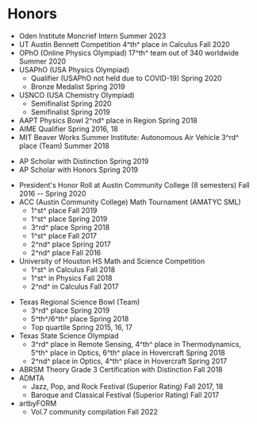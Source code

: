 <div class="poster-section poster-scols avoid-break hon-section" markdown="1">

# Honors
-   Oden Institute Moncrief Intern <span class="accent right">Summer 2023</span>
-   UT Austin Bennett Competition 4^th^ place in Calculus <span class="accent right">Fall 2020</span>
-   OPhO (Online Physics Olympiad) 17^th^ team out of 340 worldwide <span class="accent right">Summer 2020</span>
-   USAPhO (USA Physics Olympiad)
    -   Qualifier (USAPhO not held due to COVID-19) <span class="accent right">Spring 2020</span>
    -   Bronze Medalist <span class="accent right">Spring 2019</span>
-   USNCO (USA Chemistry Olympiad)
    -   Semifinalist <span class="accent right">Spring 2020</span>
    -   Semifinalist <span class="accent right">Spring 2019</span>
-   AAPT Physics Bowl 2^nd^ place in Region <span class="accent right">Spring 2018</span>
-   AIME Qualifier <span class="accent right">Spring 2016, 18</span>
-   MIT Beaver Works Summer Institute: Autonomous Air Vehicle 3^rd^ place (Team) <span class="accent right">Summer 2018</span>

<div id="optional" markdown="1">

-   AP Scholar with Distinction <span class="accent right">Spring 2019</span>
-   AP Scholar with Honors <span class="accent right">Spring 2019</span>

</div>


-   President\'s Honor Roll at Austin Community College (8 semesters) <span class="accent right">Fall 2016 -- Spring 2020</span>
-   ACC (Austin Community College) Math Tournament (AMATYC SML)
    -   1^st^ place <span class="accent right">Fall 2019</span>
    -   1^st^ place <span class="accent right">Spring 2019</span>
    -   3^rd^ place <span class="accent right">Spring 2018</span>
    -   1^st^ place <span class="accent right">Fall 2017</span>
    -   2^nd^ place <span class="accent right">Spring 2017</span>
    -   2^nd^ place <span class="accent right">Fall 2016</span>
-   University of Houston HS Math and Science Competition
    -   1^st^ in Calculus <span class="accent right">Fall 2018</span>
    -   1^st^ in Physics <span class="accent right">Fall 2018</span>
    -   2^nd^ in Calculus <span class="accent right">Fall 2017</span>

<div id="optional" markdown="1">

-   Texas Regional Science Bowl (Team)
    -   3^rd^ place <span class="accent right">Spring 2019</span>
    -   5^th^/6^th^ place <span class="accent right">Spring 2018</span>
    -   Top quartile <span class="accent right">Spring 2015, 16, 17</span>
-   Texas State Science Olympiad
    -   3^rd^ place in Remote Sensing, 4^th^ place in Thermodynamics, 5^th^ place in Optics, 6^th^ place in Hovercraft <span class="accent right">Spring 2018</span>
    -   2^nd^ place in Optics, 4^th^ place in Hovercraft <span class="accent right">Spring 2017</span>
-   ABRSM Theory Grade 3 Certification with Distinction <span class="accent right">Fall 2018</span>
-   ADMTA
    -   Jazz, Pop, and Rock Festival (Superior Rating) <span class="accent right">Fall 2017, 18</span>
    -   Baroque and Classical Festival (Superior Rating) <span class="accent right">Fall 2017</span>
-   artbyFORM
    -   Vol.7 community compilation <span class="accent right">Fall 2022</span>

</div>
</div>